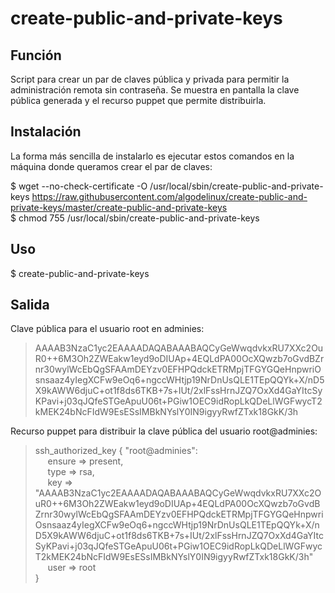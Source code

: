 # create-public-and-private-keys

Función
-----------

Script para crear un par de claves pública y privada para permitir la administración remota sin contraseña.
Se muestra en pantalla la clave pública generada y el recurso puppet que permite distribuirla.

Instalación
-----------

La forma más sencilla de instalarlo es ejecutar estos comandos en la máquina donde queramos crear el par de claves:  

   $ wget --no-check-certificate -O /usr/local/sbin/create-public-and-private-keys https://raw.githubusercontent.com/algodelinux/create-public-and-private-keys/master/create-public-and-private-keys  
   $ chmod 755 /usr/local/sbin/create-public-and-private-keys
  

Uso                   
---

   $ create-public-and-private-keys


Salida                   
------

   Clave pública para el usuario root en adminies:
> AAAAB3NzaC1yc2EAAAADAQABAAABAQCyGeWwqdvkxRU7XXc2OuR0++6M3Oh2ZWEakw1eyd9oDIUAp+4EQLdPA00OcXQwzb7oGvdBZrnr30wylWcEbQgSFAAmDEYzv0EFHPQdckETRMpjTFGYGQeHnpwriOsnsaaz4yIegXCFw9eOq6+ngccWHtjp19NrDnUsQLE1TEpQQYk+X/nD5X9kAWW6djuC+ot1f8ds6TKB+7s+IUt/2xlFssHrnJZQ7OxXd4GaYItcSyKPavi+j03qJQfeSTGeApuU06t+PGiw1OEC9idRopLkQDeLlWGFwycT2kMEK24bNcFIdW9EsESsIMBkNYslY0IN9igyyRwfZTxk18GkK/3h

Recurso puppet para distribuir la clave pública del usuario root@adminies:  
> ssh_authorized_key { "root@adminies":  
> &nbsp;&nbsp;&nbsp;&nbsp;&nbsp;ensure => present,  
> &nbsp;&nbsp;&nbsp;&nbsp;&nbsp;type => rsa,  
> &nbsp;&nbsp;&nbsp;&nbsp;&nbsp;key => "AAAAB3NzaC1yc2EAAAADAQABAAABAQCyGeWwqdvkxRU7XXc2OuR0++6M3Oh2ZWEakw1eyd9oDIUAp+4EQLdPA00OcXQwzb7oGvdBZrnr30wylWcEbQgSFAAmDEYzv0EFHPQdckETRMpjTFGYGQeHnpwriOsnsaaz4yIegXCFw9eOq6+ngccWHtjp19NrDnUsQLE1TEpQQYk+X/nD5X9kAWW6djuC+ot1f8ds6TKB+7s+IUt/2xlFssHrnJZQ7OxXd4GaYItcSyKPavi+j03qJQfeSTGeApuU06t+PGiw1OEC9idRopLkQDeLlWGFwycT2kMEK24bNcFIdW9EsESsIMBkNYslY0IN9igyyRwfZTxk18GkK/3h"   
> &nbsp;&nbsp;&nbsp;&nbsp;&nbsp;user => root  
> }
